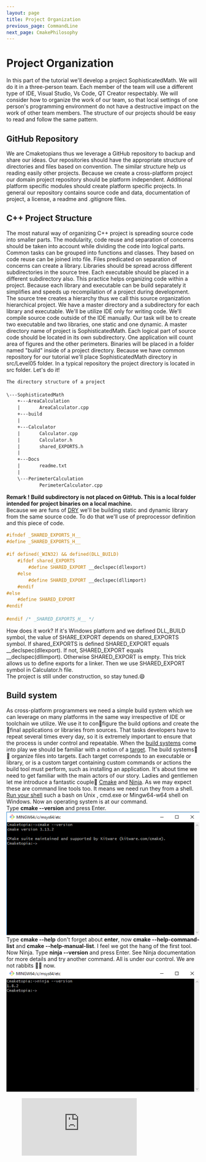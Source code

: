 ```yaml
---
layout: page
title: Project Organization
previous_page: CommandLine
next_page: CmakePhilosophy
---
```


# Project Organization

In this part of the tutorial we'll develop a project SophisticatedMath.  We will do it in a three-person team. Each member of the team will use a different type of IDE, Visual Studio, Vs Code, QT Creator respectably. We will consider how to organize the work of our team, so that local settings of one person's programming environment do not have a destructive impact on the work of other team members. The structure of our projects should be easy to read and follow the same pattern.

## GitHub Repository

We are Cmaketopians thus we leverage a GitHub repository to backup and share our ideas. Our repositories should have the appropriate structure of directories and files based on convention. The similar structure help us reading easily other projects. Because we create a cross-platform project our domain project repository should be platform independent. Additional platform specific modules should create platform specific projects. In general our repository contains source code and data, documentation of project, a license, a readme and .gitignore files.

## C++ Project Structure

The most natural way of organizing C++ project is spreading source code into smaller parts. The modularity, code reuse and separation of concerns should be taken into account while dividing the code into logical parts. Common tasks can be grouped into functions and classes. They based on code reuse can be joined into file. Files predicated on separation of concerns can create a library. Libraries should be spread across different subdirectories in the source tree. Each executable should be placed in a different subdirectory also. This practice helps organizing code within a project. Because each library and executable can be build separately it simplifies and speeds up recompilation of a project during development. The source tree creates a hierarchy thus we call this source organization hierarchical project. We have a master directory and a subdirectory for each library and executable. We'll be utilize IDE only for writing code. We'll compile source code outside of the IDE manually. Our task will be to create two executable and two libraries, one static and one dynamic. A master directory name of project is SophisticatedMath. Each logical part of source code should be located in its own subdirectory. One application will count area of figures and the other perimeters. Binaries will be placed in a folder named "build" inside of a project directory.  Because we have common repository for our tutorial we'll place SophisticatedMath directory in src/Level05 folder. In a typical repository the project directory is located in src folder. Let's do it!

```txt
The directory structure of a project

\---SophisticatedMath
    +---AreaCalculation
    |       AreaCalculator.cpp
    +---build
    |
    +---Calculator
    |       Calculator.cpp
    |       Calculator.h
    |       shared_EXPORTS.h
    |
    +---Docs
    |       readme.txt
    |
    \---PerimeterCalculation
            PerimeterCalculator.cpp
```

**Remark ! Build subdirectory is not placed on GitHub. This is a local folder intended for project binaries on a local machine.**  
Because we are funs of [DRY](https://en.wikipedia.org/wiki/Don%27t_repeat_yourself) we'll be building static and dynamic library from the same source code. To do that we'll use of preprocessor definition and this piece of code.  

```c++
#ifndef _SHARED_EXPORTS_H__
#define _SHARED_EXPORTS_H__

#if defined(_WIN32) && defined(DLL_BUILD)
    #ifdef shared_EXPORTS
        #define SHARED_EXPORT __declspec(dllexport)
    #else
        #define SHARED_EXPORT __declspec(dllimport)
    #endif
#else
    #define SHARED_EXPORT
#endif

#endif /* _SHARED_EXPORTS_H__ */
```

How does it work? If it's Windows platform and we defined DLL_BUILD symbol, the value of SHARE_EXPORT depends on shared_EXPORTS symbol. If shared_EXPORTS is defined SHARED_EXPORT equals __declspec(dllexport). If not, SHARED_EXPORT equals __declspec(dllimport). Otherwise SHARED_EXPORT is empty. This trick allows us to define exports for a linker. Then we use SHARED_EXPORT symbol in Calculator.h file.  
The project is still under construction, so stay tuned.:smile:

## Build system

As cross-platform programmers we need a simple build system which we can leverage on many platforms in the same way irrespective of IDE or toolchain we utilize. We use it to configure the build options and create the final applications or libraries from sources. That tasks developers have to repeat several times every day, so it is extremely important to ensure that the process is under control and repeatable. When the [build systems](https://en.wikipedia.org/wiki/List_of_build_automation_software) come into play we should be familiar with a notion of a [target](https://cmake.org/cmake/help/v3.13/manual/cmake-buildsystem.7.html). The build systems:construction_worker::construction_worker: organize files into targets. Each target corresponds to an executable or library, or is a custom target containing custom commands or actions the build tool must perform, such as installing an application. It's about time we need to get familiar with the main actors of our story. Ladies and gentlemen let me introduce a fantastic couple:couple: [Cmake](https://cmake.org/) and [Ninja](https://ninja-build.org/). As we may expect these are command line tools too. It means we need run they from a shell. [Run your shell](https://en.wikipedia.org/wiki/Shell_\(computing\)) such a bash on Unix , cmd.exe or Mingw64-w64 shell on Windows. Now an operating system is at our command.  
Type **cmake \-\-version** and press Enter.
![Cmake](../assets/cmake.png)  
Type **cmake \-\-help** don't forget about **enter**, now  **cmake \-\-help-command-list** and **cmake \-\-help-manual-list**. I feel we got the hang of the first tool.  
Now Ninja. Type **ninja \-\-version** and press Enter. See Ninja documentation for more details and try another command. All is under our control. We are not rabbits :rabbit::rabbit2: now.  
![Ninja](../assets/ninja.png)  

<!-- blank line -->
<figure class="video_container">
  <iframe src="https://www.youtube.com/embed/9jK-NcRmVcw" frameborder="0" allowfullscreen="true"> </iframe>
</figure>
<!-- blank line -->
